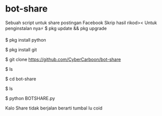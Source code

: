 # bot-share
Sebuah script untuk share postingan Facebook
Skrip hasil rikod><
Untuk penginstalan nya⚡
$ pkg update && pkg upgrade

$ pkg install python

$ pkg install git

$ git clone https://github.com/CyberCarboon/bot-share

$ ls

$ cd bot-share

$ ls

$ python BOTSHARE.py

Kalo Share tidak berjalan berarti tumbal lu coid
